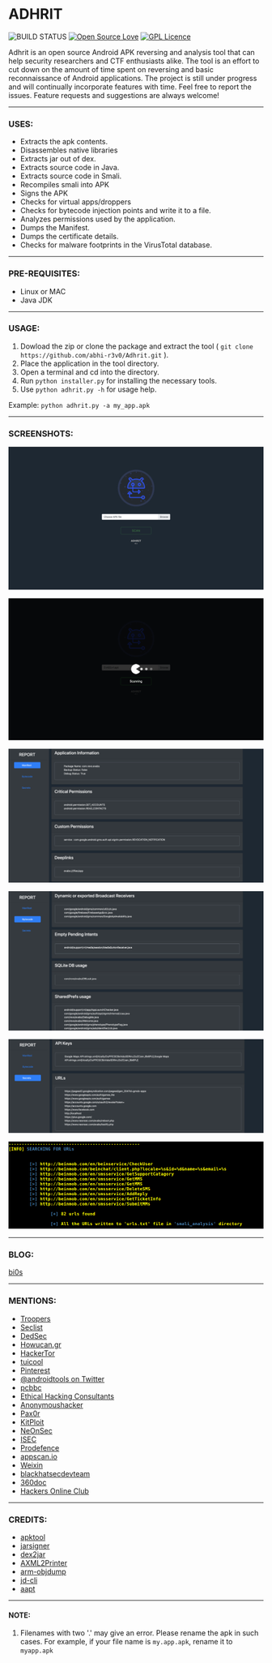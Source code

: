 # ADHRIT  

![BUILD STATUS](https://travis-ci.org/abhi-r3v0/Adhrit.svg?branch=master)   [![Open Source Love](https://badges.frapsoft.com/os/v2/open-source.svg?v=103)](https://www.github.com/abhi-r3v0/Adhrit)  [![GPL Licence](https://badges.frapsoft.com/os/gpl/gpl.png?v=103)](https://www.github.com/abhi-r3v0/Adhrit)


Adhrit is an open source Android APK reversing and analysis tool that can help security researchers and CTF enthusiasts alike. The tool is an effort to cut down on the amount of time spent on reversing and basic reconnaissance of Android applications. The project is still under progress and will continually incorporate features with time. Feel free to report the issues. Feature requests and suggestions are always welcome! 

---

### USES:

* Extracts the apk contents.
* Disassembles native libraries
* Extracts jar out of dex.
* Extracts source code in Java.
* Extracts source code in Smali. 
* Recompiles smali into APK
* Signs the APK
* Checks for virtual apps/droppers
* Checks for bytecode injection points and write it to a file.
* Analyzes permissions used by the application.
* Dumps the Manifest.
* Dumps the certificate details.
* Checks for malware footprints in the VirusTotal database.  

---

### PRE-REQUISITES:

* Linux or MAC
* Java JDK

---

### USAGE:

1. Dowload the zip or clone the package and extract the tool ( ```git clone https://github.com/abhi-r3v0/Adhrit.git``` ).
2. Place the application in the tool directory. 
3. Open a terminal and cd into the directory.
4. Run ```python installer.py``` for installing the necessary tools.
5. Use ```python adhrit.py -h``` for usage help.

Example:  ```python adhrit.py -a my_app.apk```

---

### SCREENSHOTS:


![alt text](Docs/images/1.png)


![alt text](Docs/images/2.png)


![alt text](Docs/images/3.png)


![alt text](Docs/images/4.png)


![alt text](Docs/images/5.png)


![alt text](Docs/images/6.png)

---

### BLOG:

[bi0s](https://amritabi0s.wordpress.com/2017/09/24/adhrit-android-apk-reconnaissance-tool)

---

### MENTIONS:

* [Troopers](https://twitter.com/WEareTROOPERS/status/965291867519770624)
* [Seclist](http://seclist.us/adhrit-is-an-open-source-android-apk-ripping-tool.html)
* [DedSec](https://www.dedsecinside.com/security/adhrit-android-recon-tool)
* [Howucan.gr](https://howucan.gr/scripts-tools/1531-adhrit-android-apk-ripping-tool-that-does-a-basic-recon-on-the-provided-apk-file)
* [HackerTor](https://hackertor.com/2016/12/30/adhrit-is-an-open-source-android-apk-ripping-tool/)
* [tuicool](https://www.tuicool.com/articles/r6jQzii)
* [Pinterest](https://in.pinterest.com/pin/396246467200088526/)
* [@androidtools on Twitter](https://twitter.com/search?q=%23androidtools%20adhrit&src=typd)
* [pcbbc](http://pcbbc.site.mobi/templates/mobile/facade_transcoder_iframe.php?u=%2Ftopics%2Fsmali%3Fimz_s%3Duresuqnlic5v64irhbuf1k8k94&lang=en)
* [Ethical Hacking Consultants](https://blog.ehcgroup.io/index.php/2018/03/30/adhrit-herramienta-de-analisis-e-inversion-de-android-apk-que-puede-ayudar-a-los-investigadores-de-seguridad-y-a-los-entusiastas-de-ctf-por-igual/)
* [Anonymoushacker](https://www.anonymoushacker.com.br/2018/04/adhrit-android-apk-reversao-e.html)
* [Pax0r](https://pax0r.com/feed-items/adhrit-android-apk-reversing-and-analysis-tool-that-can-help-secuity-researchers-and-ctf-enthusiasts-alike/)
* [KitPloit](https://www.kitploit.com/2018/03/adhrit-android-apk-reversing-and.html?utm_source=feedburner&utm_medium=feed&utm_campaign=Feed:+PentestTools+(PenTest+Tools))
* [NeOnSec](https://neonsec.com/adhrit-android-apk-analysis/)
* [ISEC](https://isec.ne.jp/wp-content/uploads/2018/04/120Adhrit.pdf)
* [Prodefence](http://www.prodefence.org/adhrit-android-apk-reversing-and-analysis-tool-that-can-help-secuity-researchers-and-ctf-enthusiasts-alike/)
* [appscan.io](https://open.appscan.io/article-905.html)
* [Weixin](https://mp.weixin.qq.com/s?__biz=MzI1ODEzMzIyOQ==&mid=2650996567&idx=1&sn=dbd6ecc33b969b466956c36861cbe045)
* [blackhatsecdevteam](https://blackhatsecdevteam.blogspot.in/2018/03/adhrit-android-apk-reversing-and.html)
* [360doc](http://www.360doc.com/content/18/0330/08/31784658_741433742.shtml)
* [Hackers Online Club](https://blog.hackersonlineclub.com/2018/04/adhrit-android-recon-tool.html?m=1)

---

### CREDITS:

* [apktool](https://ibotpeaches.github.io/Apktool/)
* [jarsigner](https://github.com/appium/sign)
* [dex2jar](https://github.com/pxb1988/dex2jar)
* [AXML2Printer](https://code.google.com/archive/p/android4me/downloads)
* [arm-objdump](https://linux.die.net/man/1/arm-linux-gnu-objdump)
* [jd-cli](https://github.com/kwart/jd-cmd)
* [aapt](https://developer.android.com/studio/command-line/index.html)

---

#### NOTE:

1. Filenames with two '.' may give an error. Please rename the apk in such cases.
For example, if your file name is ```my.app.apk```, rename it to ```myapp.apk```




